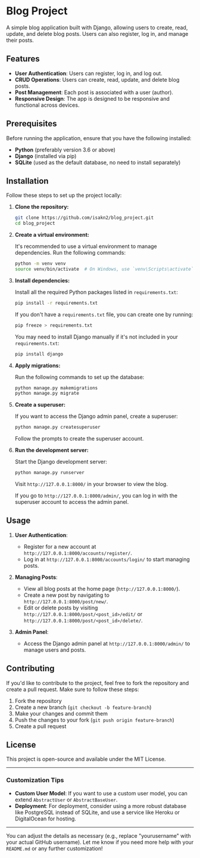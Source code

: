 # Blog Project

A simple blog application built with Django, allowing users to create, read, update, and delete blog posts. Users can also register, log in, and manage their posts.

## Features

- **User Authentication**: Users can register, log in, and log out.
- **CRUD Operations**: Users can create, read, update, and delete blog posts.
- **Post Management**: Each post is associated with a user (author).
- **Responsive Design**: The app is designed to be responsive and functional across devices.

## Prerequisites

Before running the application, ensure that you have the following installed:

- **Python** (preferably version 3.6 or above)
- **Django** (installed via pip)
- **SQLite** (used as the default database, no need to install separately)

## Installation

Follow these steps to set up the project locally:

1. **Clone the repository:**

   ```bash
   git clone https://github.com/isakn2/blog_project.git
   cd blog_project
   ```

2. **Create a virtual environment:**

   It's recommended to use a virtual environment to manage dependencies. Run the following commands:

   ```bash
   python -m venv venv
   source venv/bin/activate  # On Windows, use `venv\Scripts\activate`
   ```

3. **Install dependencies:**

   Install all the required Python packages listed in `requirements.txt`:

   ```bash
   pip install -r requirements.txt
   ```

   If you don't have a `requirements.txt` file, you can create one by running:

   ```bash
   pip freeze > requirements.txt
   ```

   You may need to install Django manually if it's not included in your `requirements.txt`:

   ```bash
   pip install django
   ```

4. **Apply migrations:**

   Run the following commands to set up the database:

   ```bash
   python manage.py makemigrations
   python manage.py migrate
   ```

5. **Create a superuser:**

   If you want to access the Django admin panel, create a superuser:

   ```bash
   python manage.py createsuperuser
   ```

   Follow the prompts to create the superuser account.

6. **Run the development server:**

   Start the Django development server:

   ```bash
   python manage.py runserver
   ```

   Visit `http://127.0.0.1:8000/` in your browser to view the blog.

   If you go to `http://127.0.0.1:8000/admin/`, you can log in with the superuser account to access the admin panel.

## Usage

1. **User Authentication**:
   - Register for a new account at `http://127.0.0.1:8000/accounts/register/`.
   - Log in at `http://127.0.0.1:8000/accounts/login/` to start managing posts.
   
2. **Managing Posts**:
   - View all blog posts at the home page (`http://127.0.0.1:8000/`).
   - Create a new post by navigating to `http://127.0.0.1:8000/post/new/`.
   - Edit or delete posts by visiting `http://127.0.0.1:8000/post/<post_id>/edit/` or `http://127.0.0.1:8000/post/<post_id>/delete/`.

3. **Admin Panel**:
   - Access the Django admin panel at `http://127.0.0.1:8000/admin/` to manage users and posts.

## Contributing

If you'd like to contribute to the project, feel free to fork the repository and create a pull request. Make sure to follow these steps:

1. Fork the repository
2. Create a new branch (`git checkout -b feature-branch`)
3. Make your changes and commit them
4. Push the changes to your fork (`git push origin feature-branch`)
5. Create a pull request

## License

This project is open-source and available under the MIT License.

---

### Customization Tips

- **Custom User Model**: If you want to use a custom user model, you can extend `AbstractUser` or `AbstractBaseUser`.
- **Deployment**: For deployment, consider using a more robust database like PostgreSQL instead of SQLite, and use a service like Heroku or DigitalOcean for hosting.

---

You can adjust the details as necessary (e.g., replace "yourusername" with your actual GitHub username). Let me know if you need more help with your `README.md` or any further customization!